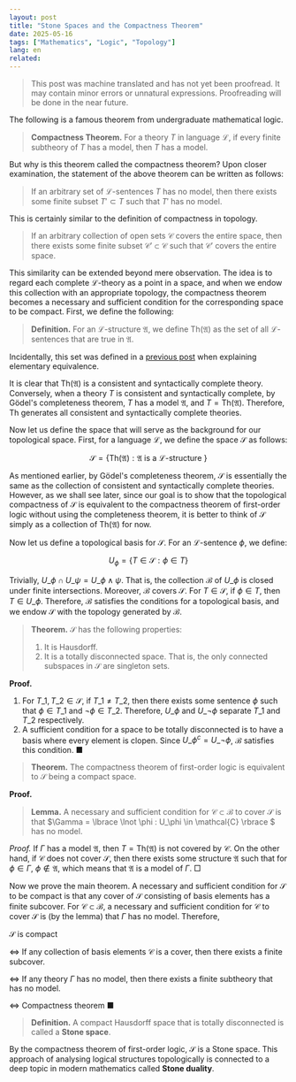 ```yaml
---
layout: post
title: "Stone Spaces and the Compactness Theorem"
date: 2025-05-16
tags: ["Mathematics", "Logic", "Topology"]
lang: en
related:
---
```


> This post was machine translated and has not yet been proofread. It may contain minor errors or unnatural expressions. Proofreading will be done in the near future.

The following is a famous theorem from undergraduate mathematical logic.

> **Compactness Theorem.** For a theory $T$ in language $\mathcal{L}$, if every finite subtheory of $T$ has a model, then $T$ has a model.

But why is this theorem called the compactness theorem? Upon closer examination, the statement of the above theorem can be written as follows:

> If an arbitrary set of $\mathcal{L}$-sentences $T$ has no model, then there exists some finite subset $T' \subset T$ such that $T'$ has no model.

This is certainly similar to the definition of compactness in topology.

> If an arbitrary collection of open sets $\mathcal{C}$ covers the entire space, then there exists some finite subset $\mathcal{C}' \subset \mathcal{C}$ such that $\mathcal{C}'$ covers the entire space.

This similarity can be extended beyond mere observation. The idea is to regard each complete $\mathcal{L}$-theory as a point in a space, and when we endow this collection with an appropriate topology, the compactness theorem becomes a necessary and sufficient condition for the corresponding space to be compact. First, we define the following:

> **Definition.** For an $\mathcal{L}$-structure $\mathfrak{A}$, we define $\mathrm{Th}(\mathfrak{A})$ as the set of all $\mathcal{L}$-sentences that are true in $\mathfrak{A}$.

Incidentally, this set was defined in a [previous post](https://dimenerno.github.io/2025/05/01/elementary-embedding/) when explaining elementary equivalence.

It is clear that $\mathrm{Th}(\mathfrak{A})$ is a consistent and syntactically complete theory. Conversely, when a theory $T$ is consistent and syntactically complete, by Gödel's completeness theorem, $T$ has a model $\mathfrak{A}$, and $T = \mathrm{Th}(\mathfrak{A})$. Therefore, $\mathrm{Th}$ generates all consistent and syntactically complete theories.

Now let us define the space that will serve as the background for our topological space. First, for a language $\mathcal{L}$, we define the space $\mathcal{S}$ as follows:

$$
\mathcal{S} = \{ \mathrm{Th}(\mathfrak{A}) : \mathfrak{A}\text{ is a $\mathcal{L}$-structure } \}
$$

As mentioned earlier, by Gödel's completeness theorem, $\mathcal{S}$ is essentially the same as the collection of consistent and syntactically complete theories. However, as we shall see later, since our goal is to show that the topological compactness of $\mathcal{S}$ is equivalent to the compactness theorem of first-order logic without using the completeness theorem, it is better to think of $\mathcal{S}$ simply as a collection of $\mathrm{Th}(\mathfrak{A})$ for now.

Now let us define a topological basis for $\mathcal{S}$. For an $\mathcal{L}$-sentence $\phi$, we define:

$$
U_\phi = \{ T \in \mathcal{S} : \phi \in T \}
$$

Trivially, $U\_\phi \cap U\_\psi = U\_{\phi \land \psi}$. That is, the collection $\mathcal{B}$ of $U\_\phi$ is closed under finite intersections. Moreover, $\mathcal{B}$ covers $\mathcal{S}$. For $T \in \mathcal{S}$, if $\phi \in T$, then $T \in U\_\phi$. Therefore, $\mathcal{B}$ satisfies the conditions for a topological basis, and we endow $\mathcal{S}$ with the topology generated by $\mathcal{B}$.

> **Theorem.** $\mathcal{S}$ has the following properties:
>
> 1. It is Hausdorff.
> 2. It is a totally disconnected space. That is, the only connected subspaces in $\mathcal{S}$ are singleton sets.

**Proof.**

1. For $T\_1, T\_2 \in \mathcal{S}$, if $T\_1 \neq T\_2$, then there exists some sentence $\phi$ such that $\phi \in T\_1$ and $\lnot\phi \in T\_2$. Therefore, $U\_\phi$ and $U\_{\lnot \phi}$ separate $T\_1$ and $T\_2$ respectively.
2. A sufficient condition for a space to be totally disconnected is to have a basis where every element is clopen. Since $U\_\phi^c =U\_{\lnot \phi}$, $\mathcal{B}$ satisfies this condition. ■

> **Theorem.** The compactness theorem of first-order logic is equivalent to $\mathcal{S}$ being a compact space.

**Proof.**

> **Lemma.** A necessary and sufficient condition for $\mathcal{C} \subset \mathcal{B}$ to cover $\mathcal{S}$ is that $\Gamma = \lbrace \lnot \phi : U\_\phi \in \mathcal{C} \rbrace $ has no model.

_Proof._ If $\Gamma$ has a model $\mathfrak{A}$, then $T = \mathrm{Th}(\mathfrak{A})$ is not covered by $\mathcal{C}$. On the other hand, if $\mathcal{C}$ does not cover $\mathcal{S}$, then there exists some structure $\mathfrak{A}$ such that for $\phi \in \Gamma$, $\phi \notin \mathfrak{A}$, which means that $\mathfrak{A}$ is a model of $\Gamma$. □

Now we prove the main theorem. A necessary and sufficient condition for $\mathcal{S}$ to be compact is that any cover of $\mathcal{S}$ consisting of basis elements has a finite subcover. For $\mathcal{C} \subset \mathcal{B}$, a necessary and sufficient condition for $\mathcal{C}$ to cover $\mathcal{S}$ is (by the lemma) that $\Gamma$ has no model. Therefore,

$\mathcal{S}$ is compact

$\Leftrightarrow$ If any collection of basis elements $\mathcal{C}$ is a cover, then there exists a finite subcover.

$\Leftrightarrow$ If any theory $\Gamma$ has no model, then there exists a finite subtheory that has no model.

$\Leftrightarrow$ Compactness theorem ■

> **Definition.** A compact Hausdorff space that is totally disconnected is called a **Stone space**.

By the compactness theorem of first-order logic, $\mathcal{S}$ is a Stone space. This approach of analysing logical structures topologically is connected to a deep topic in modern mathematics called **Stone duality**.

